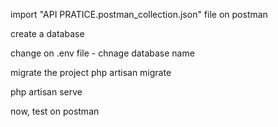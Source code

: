 import "API PRATICE.postman_collection.json" file on postman


create a database


change on .env file 
    - chnage database name


migrate the project
    php artisan migrate


php artisan serve


now, test on postman 